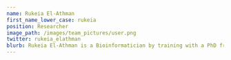 ```yaml
---
name: Rukeia El-Athman
first_name_lower_case: rukeia
position: Researcher
image_path: /images/team_pictures/user.png
twitter: rukeia_elathman
blurb: Rukeia El-Athman is a Bioinformatician by training with a PhD from the HU Berlin as well as the Charité Berlin.
---
```

